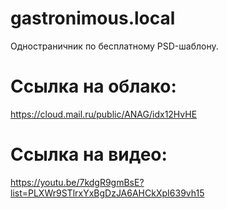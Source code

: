 # gastronimous.local
  Одностраничник по бесплатному PSD-шаблону.
# Ссылка на облако:
  https://cloud.mail.ru/public/ANAG/idx12HvHE
# Ссылка на видео: 
  https://youtu.be/7kdgR9gmBsE?list=PLXWr9STlrxYxBgDzJA6AHCkXpI639vh15
